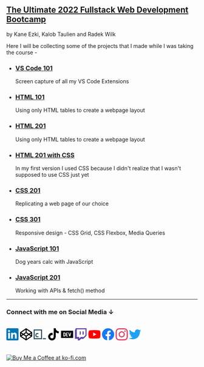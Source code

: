 
<h2> <a href="https://www.udemy.com/course/the-ultimate-fullstack-web-development-bootcamp/">The Ultimate 2022 Fullstack Web Development Bootcamp</a></h2>
by Kane Ezki, Kalob Taulien and Radek Wilk 

<p> Here I will be collecting some of the projects that I made while I was taking the course - </p>

<ul>

  <li><h3><a href="https://esteecodes.github.io/The-Ultimate-2022-Fullstack-Web-Dev-Bootcamp-Kalob-Udemy/section-4-VS-Code-101/my_vscode-extensions_june_2022.jpg?raw=true" target="_blank">VS Code 101</a></h3><p>Screen capture of all my VS Code Extensions</p></li>
  
  <li><h3><a href="https://esteecodes.github.io/The-Ultimate-2022-Fullstack-Web-Dev-Bootcamp-Kalob-Udemy/section-5-HTML-101/" target="_blank">HTML 101</a></h3>
    <p>Using only HTML tables to create a webpage layout</p></li>
  
  <li><h3><a href="https://esteecodes.github.io/The-Ultimate-2022-Fullstack-Web-Dev-Bootcamp-Kalob-Udemy/section-6-HTML-201/" target="_blank">HTML 201</a></h3><p>Using only HTML tables to create a webpage layout</p></li>
  
  <li><h3><a href="https://esteecodes.github.io/The-Ultimate-2022-Fullstack-Web-Dev-Bootcamp-Kalob-Udemy/section-6-HTML-201-and-CSS/" target="_blank">HTML 201 with CSS</a></h3><p>In my first version I used CSS because I didn't realize that I wasn't supposed to use CSS just yet</p></li>
  
  <li><h3><a href="https://esteecodes.github.io/The-Ultimate-2022-Fullstack-Web-Dev-Bootcamp-Kalob-Udemy/section-8-CSS-201/" target="_blank">CSS 201</a></h3><p>Replicating a web page of our choice</p></li>  
  
 <li><h3><a href="https://esteecodes.github.io/The-Ultimate-2022-Fullstack-Web-Dev-Bootcamp-Kalob-Udemy/section-9-CSS-301/" target="_blank">CSS 301</a></h3><p>Responsive design - CSS Grid, CSS Flexbox, Media Queries</p></li>
  
 <li><h3><a href="https://esteecodes.github.io/The-Ultimate-2022-Fullstack-Web-Dev-Bootcamp-Kalob-Udemy/section-10-JavaScript-101/" target="_blank">JavaScript 101</a></h3><p>Dog years calc with JavaScript</p></li> 
  
 <li><h3><a href="https://esteecodes.github.io/The-Ultimate-2022-Fullstack-Web-Dev-Bootcamp-Kalob-Udemy/section-11-JavaScript-201/" target="_blank">JavaScript 201</a></h3><p>Working with APIs & fetch() method</p></li>   
  
</ul>
<hr>

<h3>Connect with me on Social Media ↓</h3>
<br/>
<a href="https://www.linkedin.com/in/esteecodes/" target="_blank"><img src="https://github.com/esteecodes/icons/blob/main/icomoon/PNG/linkedin.png?raw=true"></a>
<a href="https://codepen.io/esteecodes" target="_blank"><img src="https://github.com/esteecodes/icons/blob/main/icomoon/PNG/codepen.png?raw=true"></a>
<a href="https://www.codecademy.com/profiles/esteecodes" target="_blank"><img src="https://github.com/esteecodes/icons/blob/main/icomoon/PNG/codecademy.png?raw=true"></a>
<a href="https://www.tiktok.com/@esteecodes" target="_blank"><img src="https://github.com/esteecodes/icons/blob/main/icomoon/PNG/tiktok.png?raw=true"></a>
<a href="https://dev.to/esteecodes" target="_blank"><img src="https://github.com/esteecodes/icons/blob/main/icomoon/PNG/dev-dot-to.png?raw=true"></a>
<a href="https://www.twitch.tv/esteecodes" target="_blanc"><img src="https://github.com/esteecodes/icons/blob/main/icomoon/PNG/twitch.png?raw=true"></a>
<a href="https://www.youtube.com/c/EsteeCodes" target="_blank"><img src="https://github.com/esteecodes/icons/blob/main/icomoon/PNG/youtube.png?raw=true"></a>
<a href="https://www.facebook.com/esteecodes" target="_blank"><img src="https://github.com/esteecodes/icons/blob/main/icomoon/PNG/facebook.png?raw=true"></a>
<a href="https://www.instagram.com/esteecodes/" target="_blank"><img src="https://github.com/esteecodes/icons/blob/main/icomoon/PNG/instagram.png?raw=true"></a>
<a href="https://twitter.com/esteecodes" target="_blank"><img src="https://github.com/esteecodes/icons/blob/main/icomoon/PNG/twitter.png?raw=true"></a>
<br><br><br>
<a href='https://ko-fi.com/esteecodes' target='_blank'><img height='36' style='border:0px;height:36px;' src='https://cdn.ko-fi.com/cdn/kofi2.png?v=3' border='0' alt='Buy Me a Coffee at ko-fi.com' /></a>
